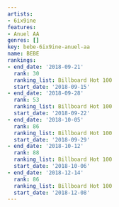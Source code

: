 ```yaml
---
artists:
- 6ix9ine
features:
- Anuel AA
genres: []
key: bebe-6ix9ine-anuel-aa
name: BEBE
rankings:
- end_date: '2018-09-21'
  rank: 30
  ranking_list: Billboard Hot 100
  start_date: '2018-09-15'
- end_date: '2018-09-28'
  rank: 53
  ranking_list: Billboard Hot 100
  start_date: '2018-09-22'
- end_date: '2018-10-05'
  rank: 86
  ranking_list: Billboard Hot 100
  start_date: '2018-09-29'
- end_date: '2018-10-12'
  rank: 88
  ranking_list: Billboard Hot 100
  start_date: '2018-10-06'
- end_date: '2018-12-14'
  rank: 86
  ranking_list: Billboard Hot 100
  start_date: '2018-12-08'
---
```


